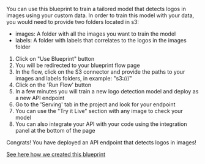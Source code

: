You can use this blueprint to train a tailored model that detects logos in images using your custom data.
In order to train this model with your data, you would need to provide two folders located in s3:
- images: A folder with all the images you want to train the model
- labels: A folder with labels that correlates to the logos in the images folder
1. Click on "Use Blueprint" button
2. You will be redirected to your blueprint flow page
3. In the flow, click on the S3 connector and provide the paths to your images and labels folders, in example: "s3://<bucket>/<images-folder-path>" 
4. Click on the 'Run Flow' button
5. In a few minutes you will train a new logo detection model and deploy as a new API endpoint
6. Go to the 'Serving' tab in the project and look for your endpoint
7. You can use the "Try it Live" section with any image to check your model
8. You can also integrate your API with your code using the integration panel at the bottom of the page

Congrats! You have deployed an API endpoint that detects logos in images!

[See here how we created this blueprint](https://github.com/cnvrg/Blueprints/tree/main/Logo%20Detection)